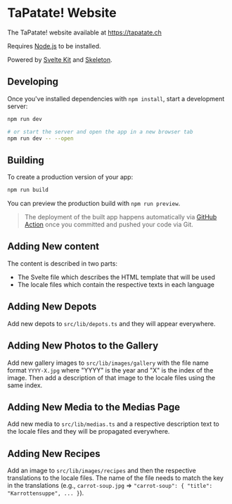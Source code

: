 # TaPatate! Website

The TaPatate! website available at <https://tapatate.ch>

Requires [Node.js](https://nodejs.org/) to be installed.

Powered by [Svelte Kit](https://kit.svelte.dev/) and [Skeleton](https://www.skeleton.dev/).

## Developing

Once you've installed dependencies with `npm install`, start a development server:

```bash
npm run dev

# or start the server and open the app in a new browser tab
npm run dev -- --open
```

## Building

To create a production version of your app:

```bash
npm run build
```

You can preview the production build with `npm run preview`.

> The deployment of the built app happens automatically via [GitHub Action](https://github.com/elatella/website-tapatate/actions) once you committed and pushed your code via Git.

## Adding New content

The content is described in two parts:

- The Svelte file which describes the HTML template that will be used
- The locale files which contain the respective texts in each language

## Adding New Depots

Add new depots to `src/lib/depots.ts` and they will appear everywhere.

## Adding New Photos to the Gallery

Add new gallery images to `src/lib/images/gallery` with the file name format `YYYY-X.jpg` where "YYYY" is the year and "X" is the index of the image. Then add a description of that image to the locale files using the same index.

## Adding New Media to the Medias Page

Add new media to `src/lib/medias.ts` and a respective description text to the locale files and they will be propagated everywhere.

## Adding New Recipes

Add an image to `src/lib/images/recipes` and then the respective translations to the locale files. The name of the file needs to match the key in the translations (e.g., `carrot-soup.jpg` => `"carrot-soup": { "title": "Karrottensuppe", ... }`).
